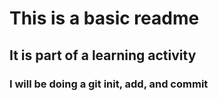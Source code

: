# This is a basic readme

## It is part of a learning activity

### I will be doing a git init, add, and commit